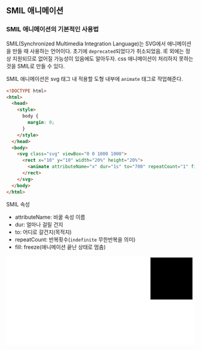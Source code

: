 ﻿## SMIL 애니메이션

### SMIL 애니메이션의 기본적인 사용법

SMIL(Synchronized Multimedia Integration Language)는 SVG에서 애니메이션을 만들 때 사용하는 언어이다. 초기에 `deprecated`되었다가 취소되었음. IE 외에는 정상 지원되므로 없어질 가능성이 있음에도 알아두자. css 애니메이션이 처리하지 못하는 것을 SMIL로 만들 수 있다.

SMIL 애니메이션은 svg 태그 내 적용할 도형 내부에 `animate` 태그로 작업해준다.

```html
<!DOCTYPE html>
<html>
  <head>
    <style>
      body {
        margin: 0;
      }
    </style>
  </head>
  <body>
    <svg class="svg" viewBox="0 0 1000 1000">
      <rect x="10" y="10" width="20%" height="20%">
        <animate attributeName="x" dur="1s" to="700" repeatCount="1" fill="freeze"></animate>
      </rect>
    </svg>
  </body>
</html>
```

SMIL 속성

- attributeName: 바꿀 속성 이름
- dur: 얼마나 걸릴 건지
- to: 어디로 갈건지(목적지)
- repeatCount: 반복횟수(`indefinite` 무한반복을 의미)
- fill: freeze(애니메이션 끝난 상태로 멈춤)

![](../../img/220208-1.gif)
